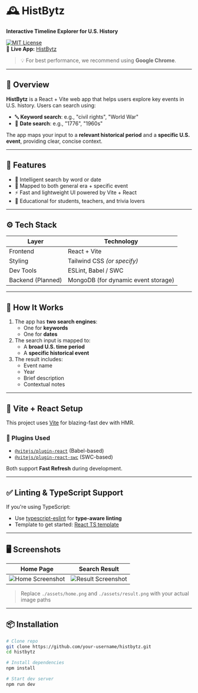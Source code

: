# 🕰️ HistBytz

**Interactive Timeline Explorer for U.S. History**

[![MIT License](https://img.shields.io/badge/License-MIT-blue.svg)](LICENSE)  
🔗 **Live App:** [HistBytz](#)  
> 💡 For best performance, we recommend using **Google Chrome**.

---

## 📌 Overview

**HistBytz** is a React + Vite web app that helps users explore key events in U.S. history. Users can search using:

- 🔤 **Keyword search**: e.g., "civil rights", "World War"
- 📅 **Date search**: e.g., "1776", "1960s"

The app maps your input to a **relevant historical period** and a **specific U.S. event**, providing clear, concise context.

---

## 🎯 Features

- 🧠 Intelligent search by word or date
- 📆 Mapped to both general era + specific event
- ⚡ Fast and lightweight UI powered by Vite + React
- 🧭 Educational for students, teachers, and trivia lovers

---

## ⚙️ Tech Stack

| Layer        | Technology         |
|--------------|--------------------|
| Frontend     | React + Vite       |
| Styling      | Tailwind CSS *(or specify)* |
| Dev Tools    | ESLint, Babel / SWC |
| Backend (Planned) | MongoDB (for dynamic event storage) |

---

## 🚀 How It Works

1. The app has **two search engines**:
   - One for **keywords**
   - One for **dates**
2. The search input is mapped to:
   - A **broad U.S. time period**
   - A **specific historical event**
3. The result includes:
   - Event name
   - Year
   - Brief description
   - Contextual notes

---

## 🧩 Vite + React Setup

This project uses [Vite](https://vitejs.dev/) for blazing-fast dev with HMR.

### 🔌 Plugins Used

- [`@vitejs/plugin-react`](https://github.com/vitejs/vite-plugin-react) (Babel-based)
- [`@vitejs/plugin-react-swc`](https://github.com/vitejs/vite-plugin-react-swc) (SWC-based)

Both support **Fast Refresh** during development.

---

## ✅ Linting & TypeScript Support

If you're using TypeScript:

- Use [typescript-eslint](https://github.com/typescript-eslint/typescript-eslint) for **type-aware linting**
- Template to get started: [React TS template](https://github.com/vitejs/vite/tree/main/packages/create-vite/template-react-ts)

---

## 🖥️ Screenshots

| Home Page | Search Result |
|-----------|----------------|
| ![Home Screenshot](./assets/home.png) | ![Result Screenshot](./assets/result.png) |

> Replace `./assets/home.png` and `./assets/result.png` with your actual image paths

---

## 📦 Installation

```bash
# Clone repo
git clone https://github.com/your-username/histbytz.git
cd histbytz

# Install dependencies
npm install

# Start dev server
npm run dev
